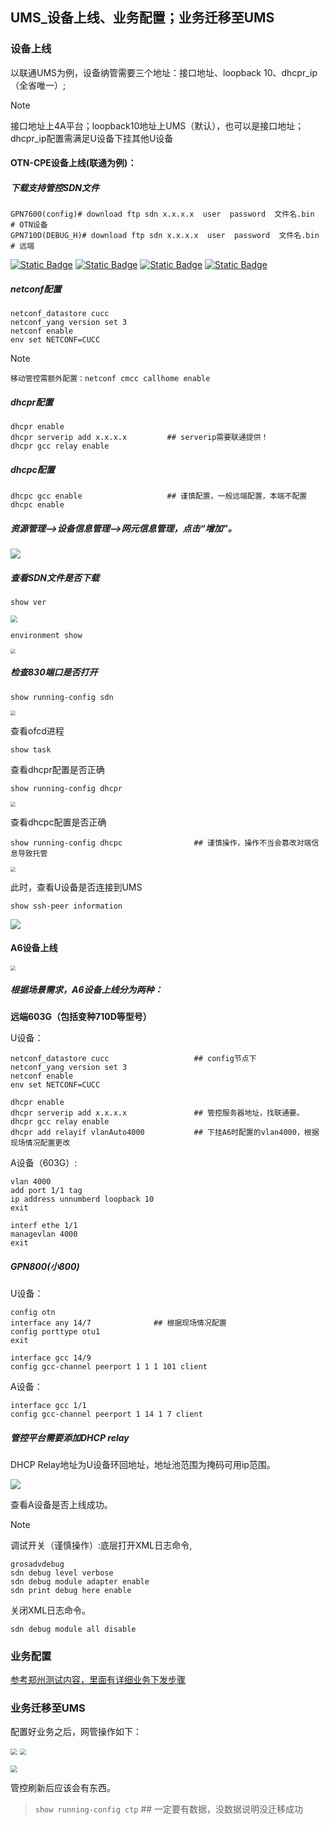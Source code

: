 ## UMS_设备上线、业务配置；业务迁移至UMS

### 设备上线

以联通UMS为例，设备纳管需要三个地址：接口地址、loopback 10、dhcpr_ip（全省唯一）;

> [!Note]
>
> 接口地址上4A平台；loopback10地址上UMS（默认），也可以是接口地址；dhcpr_ip配置需满足U设备下挂其他U设备

#### <strong>OTN-CPE设备上线(联通为例)：</strong>

##### 下载支持管控SDN文件

```
GPN7600(config)# download ftp sdn x.x.x.x  user  password  文件名.bin  # OTN设备
GPN710D(DEBUG_H)# download ftp sdn x.x.x.x  user  password  文件名.bin  # 远端
```

[<img alt="Static Badge" src="https://img.shields.io/badge/SDN-CUCC_20230227.bin-purple">](https://version-1301999062.cos.ap-beijing.myqcloud.com/otncucc20230227.bin) [<img alt="Static Badge" src="https://img.shields.io/badge/NMS_APP-GPN7600_179.bin-purple">](https://version-1301999062.cos.ap-beijing.myqcloud.com/GPN7600_179.bin) [<img alt="Static Badge" src="https://img.shields.io/badge/NMU_APP-GPN7600_179.bin-purple">](https://version-1301999062.cos.ap-beijing.myqcloud.com/GPN7600_179NMU.bin) [<img alt="Static Badge" src="https://img.shields.io/badge/FPGA-1058_SP25_vlan_1030.bin-purple">](https://version-1301999062.cos.ap-beijing.myqcloud.com/fpga_code_1058_SP25_vlan_1030.bin) 

##### netconf配置

```
netconf_datastore cucc
netconf_yang version set 3
netconf enable
env set NETCONF=CUCC    
```

> [!Note]
>
> ```
> 移动管控需额外配置：netconf cmcc callhome enable  
> ```

##### dhcpr配置

```
dhcpr enable
dhcpr serverip add x.x.x.x         ## serverip需要联通提供！
dhcpr gcc relay enable
```

##### dhcpc配置

```
dhcpc gcc enable                   ## 谨慎配置，一般远端配置，本端不配置
dhcpc enable
```

##### 资源管理-->设备信息管理-->网元信息管理，点击“增加”。


<img src="https://gitbook-pic-1301999062.cos.ap-beijing.myqcloud.com/202312061008861.png"/>

##### 查看SDN文件是否下载

```
show ver
```

<img src="https://gitbook-pic-1301999062.cos.ap-beijing.myqcloud.com/show%20ver.png" style="zoom: 67%;" />

```
environment show
```

<img src="https://gitbook-pic-1301999062.cos.ap-beijing.myqcloud.com/202312061144514.png" style="zoom:50%;" />

##### 检查830端口是否打开

```
show running-config sdn
```

<img src="https://gitbook-pic-1301999062.cos.ap-beijing.myqcloud.com/202312061145831.png" style="zoom: 50%;" />

查看ofcd进程

```
show task
```

查看dhcpr配置是否正确

```
show running-config dhcpr
```

<img src="https://gitbook-pic-1301999062.cos.ap-beijing.myqcloud.com/202312061147122.png" style="zoom:50%;" />

查看dhcpc配置是否正确

```
show running-config dhcpc                ## 谨慎操作，操作不当会篡改对端信息导致托管
```

<img src="https://gitbook-pic-1301999062.cos.ap-beijing.myqcloud.com/202312061150803.png" style="zoom:50%;" />

此时，查看U设备是否连接到UMS

```
show ssh-peer information
```

![](https://gitbook-pic-1301999062.cos.ap-beijing.myqcloud.com/202312061154659.png)

#### <strong>A6设备上线</strong>

<img src="https://gitbook-pic-1301999062.cos.ap-beijing.myqcloud.com/202312061247071.png" style="zoom:50%;" /> 

##### 根据场景需求，A6设备上线分为两种：

<strong>远端603G（包括变种710D等型号）</strong>

U设备：


```
netconf_datastore cucc                   ## config节点下
netconf_yang version set 3
netconf enable
env set NETCONF=CUCC
```

```
dhcpr enable
dhcpr serverip add x.x.x.x               ## 管控服务器地址，找联通要。
dhcpr gcc relay enable
dhcpr add relayif vlanAuto4000           ## 下挂A6时配置的vlan4000，根据现场情况配置更改
```

A设备（603G）:

```
vlan 4000
add port 1/1 tag
ip address unnumberd loopback 10
exit
```

```
interf ethe 1/1
managevlan 4000
exit
```

##### <strong>GPN800(小800)</strong>

U设备：


```
config otn
interface any 14/7              ## 根据现场情况配置
config porttype otu1
exit
```

```
interface gcc 14/9
config gcc-channel peerport 1 1 1 101 client
```

A设备：

```
interface gcc 1/1
config gcc-channel peerport 1 14 1 7 client
```

##### 管控平台需要添加DHCP relay

DHCP Relay地址为U设备环回地址，地址池范围为掩码可用ip范围。


<img src="https://gitbook-pic-1301999062.cos.ap-beijing.myqcloud.com/202312061312641.png"  />

查看A设备是否上线成功。

> [!Note]
>
> 调试开关（谨慎操作）:底层打开XML日志命令,
>
> ```
> grosadvdebug                                   
> sdn debug level verbose
> sdn debug module adapter enable
> sdn print debug here enable
> ```
>
> 关闭XML日志命令。
>
> ```
> sdn debug module all disable
> ```

### 业务配置

[参考郑州测试内容，里面有详细业务下发步骤](https://version-1301999062.cos.ap-beijing.myqcloud.com/%E4%B8%AD%E5%9B%BD%E8%81%94%E9%80%9AOTN-CPE%E8%AE%BE%E5%A4%87%E7%AE%A1%E6%8E%A7%E6%8E%A5%E5%8F%A3_%E7%8E%B0%E7%BD%91%E8%AF%95%E7%82%B9%E6%B5%8B%E8%AF%95%E6%96%B9%E6%A1%88_GW.pdf) 

### 业务迁移至UMS

配置好业务之后，网管操作如下：

<img src="https://gitbook-pic-1301999062.cos.ap-beijing.myqcloud.com/202312061422021.png" style="zoom:67%;" /> <img src="https://gitbook-pic-1301999062.cos.ap-beijing.myqcloud.com/202312061424335.png" style="zoom:67%;" /> 

<img src="https://gitbook-pic-1301999062.cos.ap-beijing.myqcloud.com/202312061424950.png" style="zoom:67%;" /> 

管控刷新后应该会有东西。

> `show running-config ctp`         ## 一定要有数据，没数据说明没迁移成功

